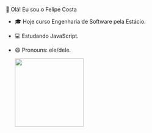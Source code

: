 🤲 Olá! Eu sou o Felipe Costa

- 🎓  Hoje curso Engenharia de Software pela Estácio.
- 💻  Estudando JavaScript.
- 😄  Pronouns: ele/dele.

    <div>
        <a href="https://github.com/xfelipecosta">
        <img height="180em" src="https://github-readme-stats.vercel.app/api?username=xfelipecosta&show_icons=true&theme=codeSTACKr"/>
    </div>


